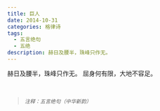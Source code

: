 ```yaml
---
title: 巨人
date: 2014-10-31
categories: 格律诗
tags:
  - 五言绝句
  - 五绝
description: 赫日及腰半，珠峰只作无。
---
```


赫日及腰半，珠峰只作无。
屈身何有限，大地不容足。

<br/>
<blockquote>
<p><small><i>注释：五言绝句（中华新韵）</i></small></p>
</blockquote>